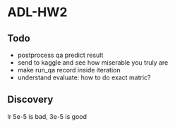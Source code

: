 # ADL-HW2

## Todo
- postprocess qa predict result
- send to kaggle and see how miserable you truly are
- make run_qa record inside iteration
- understand evaluate: how to do exact matric? 

## Discovery
lr 5e-5 is bad, 3e-5 is good